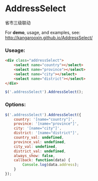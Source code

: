 AddressSelect
==================

省市三级联动

For **demo**, usage, and examples, see:
http://kangarooxin.github.io/AddressSelect/

### Useage:

```html
<div class="addressSelect">
    <select name="country"></select>
    <select name="province"></select>
    <select name="city"></select>
    <select name="district"></select>
</div>
```
```javascript
$('.addressSelect').AddressSelect();
```

### Options:

```javascript
$('.addressSelect').AddressSelect({
    country: '[name="country"]',
    province: '[name="province"]',
    city: '[name="city"]',
    district: '[name="district"]',
    country_val: undefined,
    province_val: undefined,
    city_val: undefined,
    district_val: undefined,
    always_show: false,
    callback: function(data) {
        Console.log(data.address);
    }
});
```
